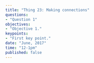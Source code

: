 ```yaml
---
title: "Thing 23: Making connections"
questions:
- "Question 1"
objectives:
- "Objective 1."
keypoints:
- "First key point."
date: "June, 2017"
time: "12-1pm"
published: false
---
```

